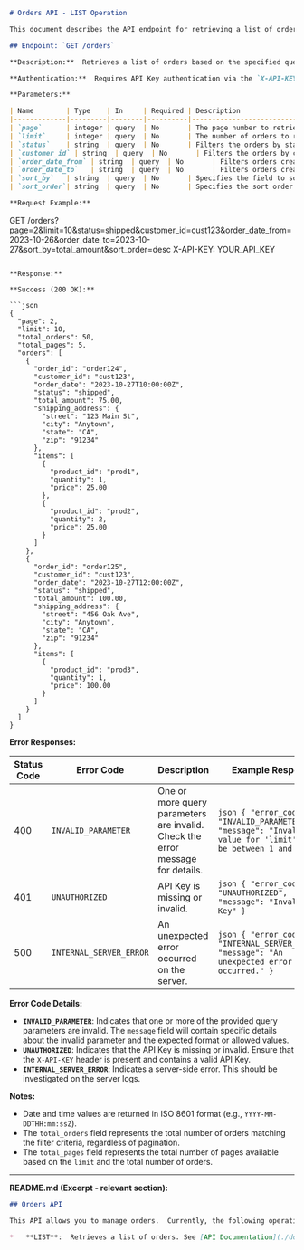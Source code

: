 ```markdown
# Orders API - LIST Operation

This document describes the API endpoint for retrieving a list of orders.

## Endpoint: `GET /orders`

**Description:**  Retrieves a list of orders based on the specified query parameters.  Supports pagination and filtering.

**Authentication:**  Requires API Key authentication via the `X-API-KEY` header.

**Parameters:**

| Name        | Type    | In     | Required | Description                                                                                                                                                                                                                            | Example                       |
|-------------|---------|--------|----------|----------------------------------------------------------------------------------------------------------------------------------------------------------------------------------------------------------------------------------------|-------------------------------|
| `page`      | integer | query  | No       | The page number to retrieve.  Defaults to 1.                                                                                                                                                                                          | `1`                             |
| `limit`     | integer | query  | No       | The number of orders to return per page.  Defaults to 20, maximum is 100.                                                                                                                                                               | `20`                            |
| `status`    | string  | query  | No       | Filters the orders by status.  Possible values: `pending`, `processing`, `shipped`, `delivered`, `cancelled`.                                                                                                                             | `shipped`                       |
| `customer_id` | string  | query  | No       | Filters the orders by customer ID.                                                                                                                                                                                                     | `cust123`                       |
| `order_date_from` | string  | query  | No       | Filters orders created on or after this date (inclusive).  Date format: `YYYY-MM-DD`.                                                                                                                                               | `2023-10-26`                    |
| `order_date_to`   | string  | query  | No       | Filters orders created on or before this date (inclusive).  Date format: `YYYY-MM-DD`.                                                                                                                                               | `2023-10-27`                    |
| `sort_by`   | string  | query  | No       | Specifies the field to sort the results by.  Possible values: `order_date`, `total_amount`.  Defaults to `order_date`.                                                                                                             | `total_amount`                |
| `sort_order`| string  | query  | No       | Specifies the sort order.  Possible values: `asc` (ascending), `desc` (descending). Defaults to `desc` when `sort_by` is `order_date`, otherwise defaults to `asc`.                                                                | `asc`                           |

**Request Example:**

```
GET /orders?page=2&limit=10&status=shipped&customer_id=cust123&order_date_from=2023-10-26&order_date_to=2023-10-27&sort_by=total_amount&sort_order=desc
X-API-KEY: YOUR_API_KEY
```

**Response:**

**Success (200 OK):**

```json
{
  "page": 2,
  "limit": 10,
  "total_orders": 50,
  "total_pages": 5,
  "orders": [
    {
      "order_id": "order124",
      "customer_id": "cust123",
      "order_date": "2023-10-27T10:00:00Z",
      "status": "shipped",
      "total_amount": 75.00,
      "shipping_address": {
        "street": "123 Main St",
        "city": "Anytown",
        "state": "CA",
        "zip": "91234"
      },
      "items": [
        {
          "product_id": "prod1",
          "quantity": 1,
          "price": 25.00
        },
        {
          "product_id": "prod2",
          "quantity": 2,
          "price": 25.00
        }
      ]
    },
    {
      "order_id": "order125",
      "customer_id": "cust123",
      "order_date": "2023-10-27T12:00:00Z",
      "status": "shipped",
      "total_amount": 100.00,
      "shipping_address": {
        "street": "456 Oak Ave",
        "city": "Anytown",
        "state": "CA",
        "zip": "91234"
      },
      "items": [
        {
          "product_id": "prod3",
          "quantity": 1,
          "price": 100.00
        }
      ]
    }
  ]
}
```

**Error Responses:**

| Status Code | Error Code | Description                                                                                                                   | Example Response                                                                                                                                                              |
|-------------|------------|-------------------------------------------------------------------------------------------------------------------------------|-----------------------------------------------------------------------------------------------------------------------------------------------------------------------------|
| 400         | `INVALID_PARAMETER` | One or more query parameters are invalid.  Check the error message for details.                                                                  | ```json { "error_code": "INVALID_PARAMETER", "message": "Invalid value for 'limit'. Must be between 1 and 100." } ```                                      |
| 401         | `UNAUTHORIZED`    | API Key is missing or invalid.                                                                                              | ```json { "error_code": "UNAUTHORIZED", "message": "Invalid API Key" } ```                                                                                                     |
| 500         | `INTERNAL_SERVER_ERROR` | An unexpected error occurred on the server.                                                                                                   | ```json { "error_code": "INTERNAL_SERVER_ERROR", "message": "An unexpected error occurred." } ```                                                                   |

**Error Code Details:**

*   **`INVALID_PARAMETER`**:  Indicates that one or more of the provided query parameters are invalid. The `message` field will contain specific details about the invalid parameter and the expected format or allowed values.
*   **`UNAUTHORIZED`**: Indicates that the API Key is missing or invalid. Ensure that the `X-API-KEY` header is present and contains a valid API Key.
*   **`INTERNAL_SERVER_ERROR`**: Indicates a server-side error.  This should be investigated on the server logs.

**Notes:**

*   Date and time values are returned in ISO 8601 format (e.g., `YYYY-MM-DDTHH:mm:ssZ`).
*   The `total_orders` field represents the total number of orders matching the filter criteria, regardless of pagination.
*   The `total_pages` field represents the total number of pages available based on the `limit` and the total number of orders.

---

**README.md (Excerpt - relevant section):**

```markdown
## Orders API

This API allows you to manage orders.  Currently, the following operations are supported:

*   **LIST**:  Retrieves a list of orders. See [API Documentation](./docs/api.md) for details.
```

